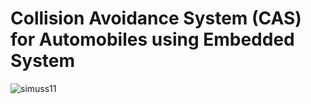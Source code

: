 # Collision Avoidance System (CAS) for Automobiles using Embedded System
![simuss11](https://user-images.githubusercontent.com/98951784/157361424-76241d1e-306c-4ffe-accd-3242917029ba.png)
